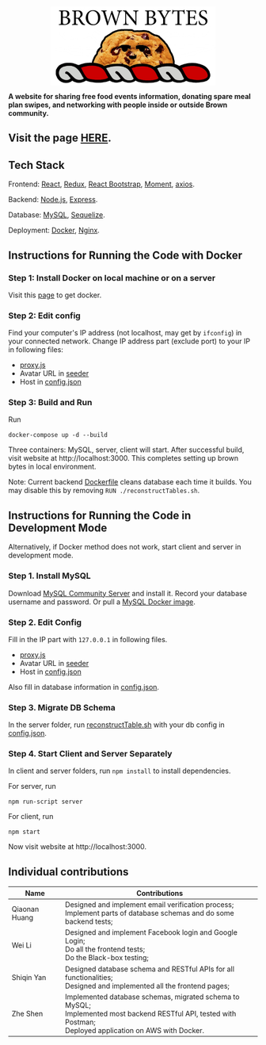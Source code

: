 <p align="center"><img src="/client/public/brownbytes-logo.png" align="center" width="333" height="159" align="center" /></p>

**A website for sharing free food events information, donating spare meal plan swipes, and networking with people inside or outside Brown community.**

## Visit the page [HERE](http://brownbytes.club/).

## Tech Stack

Frontend: [React](https://reactjs.org/), [Redux](https://redux.js.org/), [React Bootstrap](https://react-bootstrap.netlify.app/), [Moment](https://momentjs.com/),
[axios](https://www.npmjs.com/package/axios).

Backend: [Node.js](https://nodejs.org/en/), [Express](https://expressjs.com/).

Database: [MySQL](https://www.mysql.com/), [Sequelize](https://sequelize.org/).

Deployment: [Docker](https://www.docker.com/), [Nginx](https://www.nginx.com/).

## Instructions for Running the Code with Docker

### Step 1: Install Docker on local machine or on a server

Visit this [page](https://docs.docker.com/get-docker/) to get docker.

### Step 2: Edit config

Find your computer's IP address (not localhost, may get by `ifconfig`) in your connected network. Change IP address part (exclude port) to your IP in following files:
- [proxy.js](./client/src/utils/proxy.js)
- Avatar URL in [seeder](./server/seeders/20210405133707-super-user.js)
- Host in [config.json](./server/config/config.json)

### Step 3: Build and Run

Run
```
docker-compose up -d --build
```

Three containers: MySQL, server, client will start. After successful build, visit website at http://localhost:3000. This completes setting up brown bytes in local environment.

Note: Current backend [Dockerfile](./server/Dockerfile) cleans database each time it builds. You may disable this by removing `RUN ./reconstructTables.sh`.

## Instructions for Running the Code in Development Mode

Alternatively, if Docker method does not work, start client and server in development mode.

### Step 1. Install MySQL

Download [MySQL Community Server](https://dev.mysql.com/downloads/mysql/) and install it. Record your database username and password. Or pull a [MySQL Docker image](https://hub.docker.com/_/mysql/).

### Step 2. Edit Config

Fill in the IP part with `127.0.0.1` in following files.
- [proxy.js](./client/src/utils/proxy.js)
- Avatar URL in [seeder](./server/seeders/20210405133707-super-user.js)
- Host in [config.json](./server/config/config.json)

Also fill in database information in [config.json](./server/config/config.json).

### Step 3. Migrate DB Schema

In the server folder, run [reconstructTable.sh](./server/reconstructTables.sh) with your db config in [config.json](./server/config/config.json).

### Step 4. Start Client and Server Separately

In client and server folders, run `npm install` to install dependencies.

For server, run
```
npm run-script server
```

For client, run
```
npm start
```

Now visit website at http://localhost:3000.

## Individual contributions

| Name  | Contributions |
| ------------- | ------------- |
| Qiaonan Huang  | Designed and implement email verification process; <br /> Implement parts of database schemas and do some backend tests; |
| Wei Li  | Designed and implement Facebook login and Google Login; <br /> Do all the frontend tests; <br /> Do the Black-box testing; |
| Shiqin Yan | Designed database schema and RESTful APIs for all functionalities; <br /> Designed and implemented all the frontend pages;  |
| Zhe Shen | Implemented database schemas, migrated schema to MySQL; <br /> Implemented most backend RESTful API, tested with Postman; <br /> Deployed application on AWS with Docker.|
